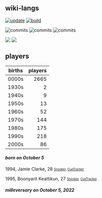 ## wiki-langs
[![update](https://github.com/dreamerminsk/wiki-langs/actions/workflows/update-tables.yml/badge.svg)](https://github.com/dreamerminsk/wiki-langs/actions/workflows/update-tables.yml)
[![build](https://github.com/dreamerminsk/wiki-langs/actions/workflows/build.yml/badge.svg)](https://github.com/dreamerminsk/wiki-langs/actions/workflows/build.yml)

![commits](https://img.shields.io/github/commit-activity/y/dreamerminsk/wiki-langs)
![commits](https://img.shields.io/github/commit-activity/m/dreamerminsk/wiki-langs)
![commits](https://img.shields.io/github/commit-activity/w/dreamerminsk/wiki-langs)

![](https://img.shields.io/github/languages/code-size/dreamerminsk/wiki-langs)
![](https://img.shields.io/github/repo-size/dreamerminsk/wiki-langs)

## players
| births | players |
| :----: | ------: |
| 0000s | 2665 |
| 1930s | 2 |
| 1940s | 9 |
| 1950s | 13 |
| 1960s | 52 |
| 1970s | 144 |
| 1980s | 175 |
| 1990s | 218 |
| 2000s | 86 |

#### ***born on October  5***
1994, Jamie Clarke, 28 <sub><sup>[Snooker](http://www.snooker.org/res/index.asp?player=106), [CueTracker](http://cuetracker.net/Players/jamie-clarke/)</sup></sub>

1995, Boonyarit Keattikun, 27 <sub><sup>[Snooker](http://www.snooker.org/res/index.asp?player=1578), [CueTracker](http://cuetracker.net/Players/boonyarit-keattikun/)</sup></sub>


#### ***milleversary on October  5, 2022***



